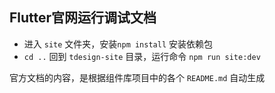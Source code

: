 
## Flutter官网运行调试文档

- 进入 `site` 文件夹，安装`npm install` 安装依赖包 
- `cd ..` 回到 `tdesign-site` 目录，运行命令 `npm run site:dev` 

官方文档的内容，是根据组件库项目中的各个 `README.md` 自动生成
